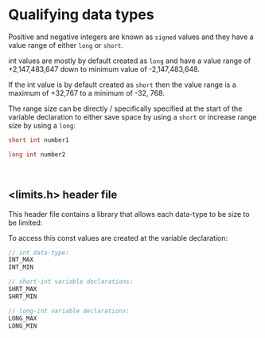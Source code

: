 # Qualifying data types

Positive and negative integers are known as `signed` values and they have a value range of either `long` or `short`.

int values are mostly by default created as `long` and have a value range of +2,147,483,647 down to minimum value of -2,147,483,648.

If the int value is by default created as `short` then the value range is a maximum of +32,767 to a minimum of -32, 768.

The range size can be directly / specifically specified at the start of the variable declaration to either save space by using a `short` or increase range size by using a `long`:

```C
short int number1

long int number2
```

<br>

## <limits.h> header file

This header file contains a library that allows each data-type to be size to be limited:

To access this const values are created at the variable declaration:

```C
// int data-type:
INT_MAX
INT_MIN
```

```C
// short-int variable declarations:
SHRT_MAX
SHRT_MIN
```

```C
// long-int variable declarations:
LONG_MAX
LONG_MIN
```

<br>






